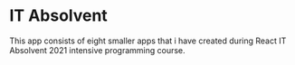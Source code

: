 # IT Absolvent
This app consists of eight smaller apps that i have created during React IT Absolvent 2021 intensive programming course.
